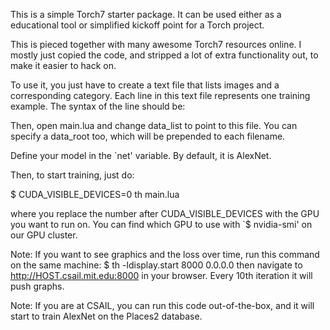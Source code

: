 This is a simple Torch7 starter package. It can be used either as a educational
tool or simplified kickoff point for a Torch project.

This is pieced together with many awesome Torch7 resources online. I mostly
just copied the code, and stripped a lot of extra functionality out, to make it
easier to hack on.  

To use it, you just have to create a text file that lists images and a corresponding category.
Each line in this text file represents one training example. The syntax of the line should be: 

  <filename><tab><number>
  
Then, open main.lua and change data_list to point to this file. You can specify a data_root too, which will
be prepended to each filename. 

Define your model in the `net' variable. By default, it is AlexNet.

Then, to start training, just do:

  $ CUDA_VISIBLE_DEVICES=0 th main.lua

where you replace the number after CUDA_VISIBLE_DEVICES with the GPU you want to run on. 
You can find which GPU to use with `$ nvidia-smi' on our GPU cluster.

Note: If you want to see graphics and the loss over time, run this command on the same
machine: 
  $ th -ldisplay.start 8000 0.0.0.0
then navigate to http://HOST.csail.mit.edu:8000 in your browser. Every 10th iteration it will
push graphs. 

Note: If you are at CSAIL, you can run this code out-of-the-box, and it will start to train
AlexNet on the Places2 database. 
